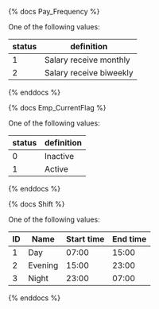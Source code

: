 {% docs Pay_Frequency %}
	
One of the following values: 

| status         | definition                                       |
|----------------|--------------------------------------------------|
| 1              | Salary receive monthly                           |
| 2              | Salary receive biweekly                          |

{% enddocs %}

{% docs Emp_CurrentFlag %}

One of the following values: 

| status         | definition                                       |
|----------------|--------------------------------------------------|
| 0              | Inactive                                         |
| 1              | Active                                           |

{% enddocs %}

{% docs Shift %}

One of the following values: 

| ID      | Name      | Start time             | End time           |
|---------|-----------|------------------------|--------------------|
| 1       | Day       | 07:00                  | 15:00              |
| 2       | Evening   | 15:00                  | 23:00              |
| 3       | Night     | 23:00                  | 07:00              |

{% enddocs %}